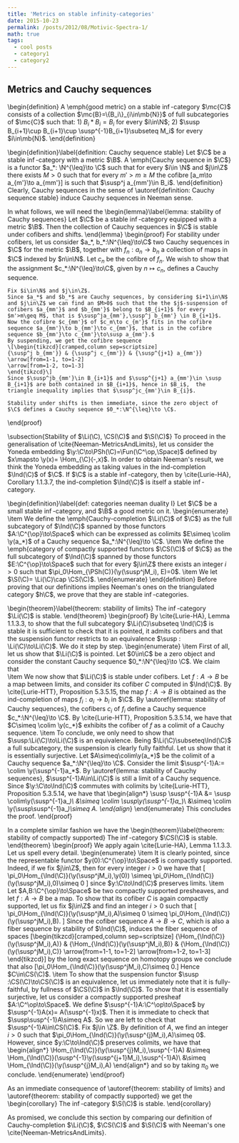 ```yaml
---
title: 'Metrics on stable infinity-categories'
date: 2015-10-23
permalink: /posts/2012/08/Motivic-Spectra-1/
math: true
tags:
  - cool posts
  - category1
  - category2
---
```



Metrics and Cauchy sequences
------
\begin{definition}
    A \emph{good metric} on a stable $\inf$-category $\mc{C}$ consists of a collection $\mc{B}=\{B_i\}_{i\in\mb{N}}$ of full subcategories of $\mc{C}$ such that: 
        1) $B_i * B_i = B_i$ for every $i\in\N$;
        2) $\susp B_{i+1}\cup B_{i+1}\cup \susp^{-1}B_{i+1}\subseteq M_i$ for every $i\in\mb{N}$. 
\end{definition}

\begin{definition}\label{definition: Cauchy sequence stable}
    Let $\C$ be a stable $\inf$-category with a metric $\B$. A \emph{Cauchy sequence in $\C$} is a functor $a_*: \N^{\leq}\to \C$ such that for every $i\in \N$ and $j\in\Z$ there exists $M>0$ such that for every $m'>m\geq M$ the cofibre
    \[a_m\to a_{m'}\to a_{mm'}\]
    is such that $\susp^j a_{mm'}\in B_i$. 
\end{definition}
Clearly, Cauchy sequences in the sense of \autoref{definition: Cauchy sequence stable} induce Cauchy sequences in Neeman sense. 

In what follows, we will need the 
\begin{lemma}\label{lemma: stability of Cauchy sequences}
    Let $\C$ be a stable $\inf$-category equipped with a metric $\B$. Then the collection of Cauchy sequences in $\C$ is stable under cofibers and shifts.
\end{lemma}
\begin{proof}
    For stability under cofibers, let us consider $a_*, b_*:\N^{\leq}\to\C$  two Cauchy sequences in $\C$ for the metric $\B$, together with $f_n:a_n\to b_n$ a collection of maps in $\C$ indexed by $n\in\N$. Let $c_n$ be the cofibre of $f_n$. We wish to show that the assignment  $c_*:\N^{\leq}\to\C$, given by $n\mapsto c_n$, defines a Cauchy sequence. 
    
    Fix $i\in\N$ and $j\in\Z$.
    Since $a_*$ and $b_*$ are Cauchy sequences, by considering $i+1\in\N$ and $j\in\Z$ we can find an $M>0$ such that the the $j$-suspension of cofibers $a_{mm'}$ and $b_{mm'}$ belong to $B_{i+1}$ for every $m'>m\geq M$, that is $\susp^ja_{mm'},\susp^j b_{mm'} \in B_{i+1}$. 
    Now the cofibre $c_{mm'}$ of $c_m\to c_{m'}$ fits in the cofibre sequence $a_{mm'}\to b_{mm'}\to c_{mm'}$, that is in the cofibre sequence $b_{mm'}\to c_{mm'}\to\susp a_{mm'}.$
    By suspending, we get the cofibre sequence
    \[\begin{tikzcd}[cramped,column sep=scriptsize]
	{\susp^j b_{mm'}} & {\susp^j c_{mm'}} & {\susp^{j+1} a_{mm'}}
	\arrow[from=1-1, to=1-2]
	\arrow[from=1-2, to=1-3]
    \end{tikzcd}\]
    Since $\susp^jb_{mm'}\in B_{i+1}$ and $\susp^{j+1} a_{mm'}\in \susp B_{i+1}$ are both contained in $B_{i+1}$, hence in $B_i$,  the triangle inequality implies that $\susp^jc_{mm'}\in B_{i}$.

    Stability under shifts is then immediate, since the zero object of $\C$ defines a Cauchy sequence $0_*:\N^{\leq}\to \C$. 
\end{proof}

\subsection{Stability of $\Li(\C), \CS(\C)$  and $\S(\C)$}
To proceed in the generalisation of \cite{Neeman-MetricsAndLimits}, let us consider the Yoneda embedding $\y:\C\to\PSh(\C)=\Fun(\C^\op,\Space)$ defined  by $x\mapsto \y(x)= \Hom_{\C}(-,x)$. 
In order to obtain Neeman's result,  we think the Yoneda embedding as taking values in the ind-completion $\Ind(\C)$ of $\C$. If $\C$ is a stable $\inf$-category, then by \cite{Lurie-HA}, Corollary 1.1.3.7, the ind-completion $\Ind(\C)$ is itself a stable $\inf$-category. 

\begin{definition}\label{def: categories neeman duality I}
    Let $\C$ be a small stable $\inf$-category, and $\B$ a good metric on it. 
    \begin{enumerate}
        \item We define the \emph{Cauchy-completion $\Li(\C)$ of $\C$} as the full subcategory of $\Ind(\C)$ spanned by those functors $A:\C^{\op}\to\Space$ which can be expressed as colimits $E\simeq \colim \y(a_*)$ of a Cauchy sequence $a_*:\N^{\leq}\to \C$.
        \item We define  the \emph{category of compactly supported functors $\CS(\C)$ of $\C$} as the full subcategory of $\Ind(\C)$ spanned by those functors $E:\C^{\op}\to\Space$  such that for every $j\in\Z$ there exists an integer $i>0$ such that $\pi_0\Hom_{\PSh(C)}(\y(\susp^jM_i), E)=0$.
        \item We let $\S(\C)= \Li(\C)\cap \CS(\C)$.
    \end{enumerate}
\end{definition}
Before proving that our definitions implies Neeman's ones on the triangulated category $h\C$, we prove that they are stable $\inf$-categories. 

\begin{theorem}\label{theorem: stability of limits}
The $\inf$-category $\Li(\C)$ is stable.
\end{theorem}
\begin{proof}
By \cite{Lurie-HA}, Lemma 1.1.3.3, to show that the full subcategory $\Li(\C)\subseteq \Ind(\C)$ is stable it is sufficient to check that it is pointed, it admits cofibers and that the suspension functor restricts to an equivalence $\susp : \Li(\C)\to\Li(\C)$. We do it step by step.
\begin{enumerate}
    \item First of all, let us show that $\Li(\C)$ is pointed. Let $0\in\C$ be a zero object and consider the constant Cauchy sequence $0_*:\N^{\leq}\to \C$. We claim that  
    \item We now show that $\Li(\C)$ is stable under cofibers. Let $f:A\to B$ be a map between limits, and consider its cofiber $C$ computed in $\Ind(\C)$.  By \cite{Lurie-HTT}, Proposition 5.3.5.15, the map $f:A\to B$ is obtained as the ind-completion of maps $f_i:a_i\to b_i$ in $\C$. By  \autoref{lemma: stability of Cauchy sequences}, the cofibers $c_i$ of $f_i$ define a Cauchy sequence $c_*:\N^{\leq}\to \C$. By \cite{Lurie-HTT}, Proposition 5.3.5.14, we have that $C\simeq \colim \y(c_*)$ exhibits the cofiber of $f$ as a colimit of a Cauchy sequence.
    \item To conclude, we only need to show that $\susp:\Li(\C)\to\Li(\C)$ is an equivalence. Being $\Li(\C)\subseteq\Ind(\C)$ a full subcategory,  the suspension is clearly fully faithful. Let us show that it is essentially surjective. Let $A\simeq\colim\y(a_*)$ be the colimit of a Cauchy sequence $a_*:\N^{\leq}\to \C$. 
    Consider the limit $\susp^{-1}A:= \colim \y(\susp^{-1}a_*$. By \autoref{lemma: stability of Cauchy sequences}, $\susp^{-1}A\in\Li(\C)$ is still a limit of a Cauchy sequence. 
    Since $\y:\C\to\Ind(\C)$ commutes with colimits by \cite{Lurie-HTT}, Proposition 5.3.5.14, we have that 
    \begin{align*}
        \susp \susp^{-1}A   &= \susp \colim\y(\susp^{-1}a_*)\\
                            &\simeq \colim \susp\y(\susp^{-1}a_*)\\
                            &\simeq \colim \y(\susp\susp^{-1}a_*)\simeq A.
    \end{align*}
\end{enumerate}
 This concludes the proof.
\end{proof}

In a complete similar fashion we have the
\begin{theorem}\label{theorem: stability of compactly supported}
The $\inf$-category $\CS(\C)$ is stable.
\end{theorem}
\begin{proof}
We apply again \cite{Lurie-HA}, Lemma 1.1.3.3. Let us spell every detail.
\begin{enumerate}
    \item It is clearly pointed, since the representable functor $y(0):\C^{\op}\to\Space$  is compactly supported. Indeed, if we fix $j\in\Z$, then for every integer $i>0$ we have that
    \[
    \pi_0\Hom_{\Ind(\C)}(\y(\susp^jM_i),\y(0)) \simeq \pi_0\Hom_{\Ind(\C)}(\y(\susp^jM_i),0)\simeq 0
    \]
    since $y:\C\to\Ind(\C)$ preserves limits. 
    \item Let $A,B:\C^{\op}\to\Space$ be two compactly supported presheaves, and let $f:A\to B$ be a map. To show that its cofiber $C$ is again compactly supported, let us fix $j\in\Z$ and find an integer $i>0$ such that 
    \[
    \pi_0\Hom_{\Ind(\C)}(\y(\susp^jM_i),A)\simeq 0 \simeq \pi_0\Hom_{\Ind(\C)}(\y(\susp^jM_i),B).
    \]
    Since the cofiber sequence $A\to B\to C$, which is also a fiber sequence by stability of $\Ind(\C)$, induces the fiber sequence of spaces
    \[\begin{tikzcd}[cramped,column sep=scriptsize]
	{\Hom_{\Ind(\C)}(\y(\susp^jM_i),A)} & {\Hom_{\Ind(\C)}(\y(\susp^jM_i),B)} & {\Hom_{\Ind(\C)}(\y(\susp^jM_i),C)}
	\arrow[from=1-1, to=1-2]
	\arrow[from=1-2, to=1-3]
    \end{tikzcd}\]
    by the long exact sequence on homotopy groups we conclude that also \[\pi_0\Hom_{\Ind(\C)}(\y(\susp^jM_i),C)\simeq 0.\] Hence $C\in\CS(\C)$.
    \item To show that the suspension functor $\susp :\CS(\C)\to\CS(\C)$ is an equivalence, let us immediately  note that it is fully-faithful, by fullness  of $\CS(\C)$ in $\Ind(\C)$. To show that it is essentially surjective, let us consider  a compactly supported presheaf  $A:\C^\op\to\Space$. We define $\susp^{-1}A:\C^\op\to\Space$ by $\susp^{-1}A(x)= A(\susp^{-1}x)$. Then it is immediate to check that $\susp\susp^{-1}A\simeq A$. So we are left to check that $\susp^{-1}A\in\CS(\C)$. Fix $j\in \Z$. 
    By definition of $A$, we  find an integer $i>0$ such that $\pi_0\Hom_{\Ind(\C)}(\y(\susp^{j}M_i),A)\simeq 0$. However, since $y:\C\to\Ind(\C)$ preserves colimits, we have that 
    \begin{align*}
      \Hom_{\Ind(\C)}(\y(\susp^{j}M_i),\susp^{-1}A)
        &\simeq \Hom_{\Ind(\C)}(\susp^{-1}\y(\susp^{j+1}M_i),\susp^{-1}A)\\
        &\simeq \Hom_{\Ind(\C)}(\y(\susp^{j}M_i),A) 
    \end{align*}
   and so by taking $\pi_0$ we conclude.
\end{enumerate}
\end{proof}

As an immediate consequence of \autoref{theorem: stability of limits} and \autoref{theorem: stability of compactly supported} we get the
\begin{corollary}
The $\inf$-category $\S(\C)$ is stable.
\end{corollary}

As promised, we conclude this section by comparing our definition of Cauchy-completion $\Li(\C)$, $\CS(\C)$ and $\S(\C)$ with Neeman's one \cite{Neeman-MetricsAndLimits}.

